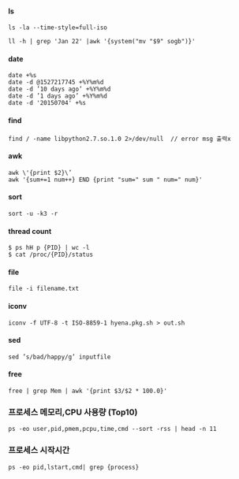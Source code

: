 #### ls
```ls -la --time-style=full-iso```

```ll -h | grep 'Jan 22' |awk '{system("mv "$9" sogb")}'```

#### date
```
date +%s
date -d @1527217745 +%Y%m%d
date -d ’10 days ago’ +%Y%m%d
date -d ’1 days ago’ +%Y%m%d
date -d '20150704' +%s
```

#### find
```find / -name libpython2.7.so.1.0 2>/dev/null  // error msg 출력x```

#### awk
```
awk \'{print $2}\’
awk '{sum+=1 num++} END {print "sum=" sum " num=" num}'
```

#### sort
```sort -u -k3 -r```

#### thread count
```
$ ps hH p {PID} | wc -l
$ cat /proc/{PID}/status
```

#### file
```file -i filename.txt```

#### iconv
```iconv -f UTF-8 -t ISO-8859-1 hyena.pkg.sh > out.sh```

#### sed
```sed ’s/bad/happy/g’ inputfile ```

#### free
```free | grep Mem | awk '{print $3/$2 * 100.0}'```

### 프로세스 메모리,CPU 사용량 (Top10)
```ps -eo user,pid,pmem,pcpu,time,cmd --sort -rss | head -n 11```

### 프로세스 시작시간
```ps -eo pid,lstart,cmd| grep {process}```
